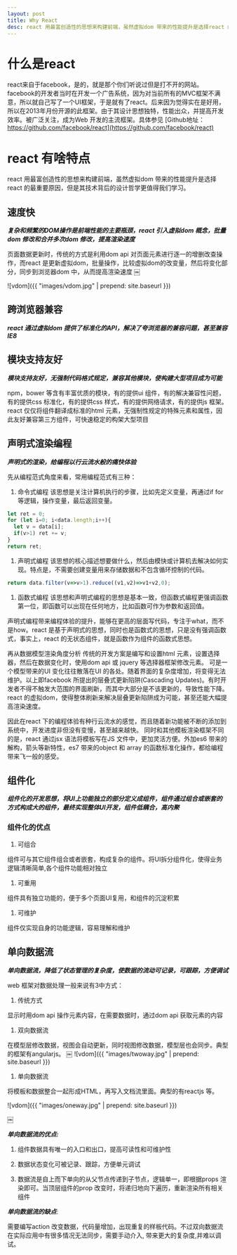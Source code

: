 ```yaml
---
layout: post
title: Why React
desc: react 用最富创造性的思想来构建前端，虽然虚拟dom 带来的性能提升是选择react 的最重要原因，但是其技术背后的设计哲学更值得我们学习
---
```


# 什么是react 

react来自于facebook，是的，就是那个你们听说过但是打不开的网站。facebook的开发者当时在开发一个广告系统，因为对当前所有的MVC框架不满意，所以就自己写了一个UI框架，于是就有了react。后来因为觉得实在是好用，所以在2013年月份开源的此框架。由于其设计思想独特，性能出众，并提高开发效率。被广泛关注，成为Web 开发的主流框架。具体参见 [Github地址：https://github.com/facebook/react](https://github.com/facebook/react)


# react 有啥特点

react 用最富创造性的思想来构建前端，虽然虚拟dom 带来的性能提升是选择react 的最重要原因，但是其技术背后的设计哲学更值得我们学习。

## 速度快

***复杂和频繁的DOM操作是前端性能的主要瓶颈，react 引入虚拟dom 概念，批量dom 修改和合并多次dom 修改，提高渲染速度***

页面数据更新时，传统的方式是利用dom api 对页面元素进行逐一的增删改查操作，而react 是更新虚拟dom，批量操作，比较虚拟dom的改变量，然后将变化部分，同步到浏览器dom 中，从而提高渲染速度
￼

![vdom]({{ "images/vdom.jpg" | prepend: site.baseurl }})



## 跨浏览器兼容

***react 通过虚拟dom 提供了标准化的API，解决了夸浏览器的兼容问题，甚至兼容IE8***

## 模块支持友好

***模块支持友好，无强制代码格式规定，兼容其他模块，使构建大型项目成为可能***

npm，bower 等含有丰富优质的模块，有的提供ui 组件，有的解决兼容性问题，有的提供css 标准化，有的提供css 样式，有的提供网络请求，有的提供js 框架。react 仅仅将组件翻译成标准的html 元素，无强制性规定的特殊元素和属性，因此友好兼容第三方组件，可快速稳定的构架大型项目


## 声明式渲染编程

***声明式的渲染，给编程以行云流水般的痛快体验***

先从编程范式角度来看，常用编程范式有三种：

1. 命令式编程 
  该思想是关注计算机执行的步骤，比如先定义变量，再通过if for 等逻辑，操作变量，最后返回变量。
  ```js
  let ret = 0;
  for (let i=0; i<data.length;i++){
    let v = data[i];
    if(v>1) ret += v;
  }
  return ret;
  ```

1. 声明式编程
  该思想的核心描述想要做什么，然后由模快或计算机去解决如何实现。特点是，不需要创建变量用来存储数据和不包含循环控制的代码。
  ```js
  return data.filter(v=>v>1).reduce((v1,v2)=>v1+v2,0);
  ```

1. 函数式编程
  该思想和声明式编程的思想是基本一致，但函数式编程更强调函数第一位，即函数可以出现在任何地方，比如函数可作为参数和返回值。

声明式编程带来编程体验的提升，能够在更高的层面写代码，专注于what，而不是how。react 是基于声明式的思想，同时也是函数式的思想，只是没有强调函数式，事实上，react 的无状态组件，就是函数作为组件的函数式思想。

再从数据模型渲染角度分析
传统的开发方案是编写和设置html 元素，设置选择器，然后在数据变化时，使用dom api 或 jquery 等选择器框架修改元素。  可是一个模型带来的UI 变化往往散落在UI 的各处。随着界面的复杂度增加，将变得无法维护。以上即facebook 所提出的层叠式更新陷阱(Cascading Updates)。有时开发者不得不触发大范围的界面刷新，而其中大部分是不该更新的，导致性能下降。 react 的虚拟dom，使得整体刷新来解决层叠更新陷阱成为可能，甚至还能大幅提高渲染速度。

因此在react 下的编程体验有种行云流水的感觉，而且随着新功能被不断的添加到系统中，开发进度非但没有变慢，甚至越来越快。
同时和其他模板渲染框架不同的是，react 通过jsx 语法将模板写在JS 文件中，更加灵活方便。外加es6 带来的解构，箭头等新特性，es7 带来的object 和 array 的函数标准化操作，都给编程带来飞一般的感受。


## 组件化

***组件化的开发思想，将UI上功能独立的部分定义成组件，组件通过组合或嵌套的方式构成大的组件，最终实现整体UI开发，组件低耦合，高内聚***

### 组件化的优点
1. 可组合

  组件可与其它组件组合或者嵌套，构成复杂的组件。将UI拆分组件化，使得业务逻辑清晰简单,各个组件功能相对独立

1. 可重用

  组件具有独立功能的，便于多个页面UI复用，和组件的沉淀积累

1. 可维护

  组件仅实现自身的功能逻辑，容易理解和维护


## 单向数据流

***单向数据流，降低了状态管理的复杂度，使数据的流动可记录，可跟踪，方便调试***

web 框架对数据处理一般来说有3中方式：

1. 传统方式

  显示时用dom api 操作元素内容，在需要数据时，通过dom api 获取元素的内容

1. 双向数据流

  在模型层修改数据，视图会自动更新，同时视图修改数据，模型层也会同步。典型的框架有angularjs。
￼
  ![vdom]({{ "images/twoway.jpg" | prepend: site.baseurl }})

1. 单向数据流

  将模板和数据整合一起形成HTML，再写入文档流里面。典型的有reactjs 等。

  ![vdom]({{ "images/oneway.jpg" | prepend: site.baseurl }})

￼

***单向数据流的优点:***

1. 组件数据具有唯一的入口和出口，提高可读性和可维护性

1. 数据状态变化可被记录、跟踪，方便单元调试

1. 数据流是自上而下单向的从父节点传递到子节点，逻辑单一，即根据props  渲染即可。当顶层组件的prop 改变时，将递归地向下遍历，重新渲染所有相关组件


***单向数据流的缺点***: 

需要编写action 改变数据，代码量增加，出现重复的样板代码。不过双向数据流在实际应用中有很多情况无法同步，需要手动介入, 带来更大的复杂度,并难以调试。